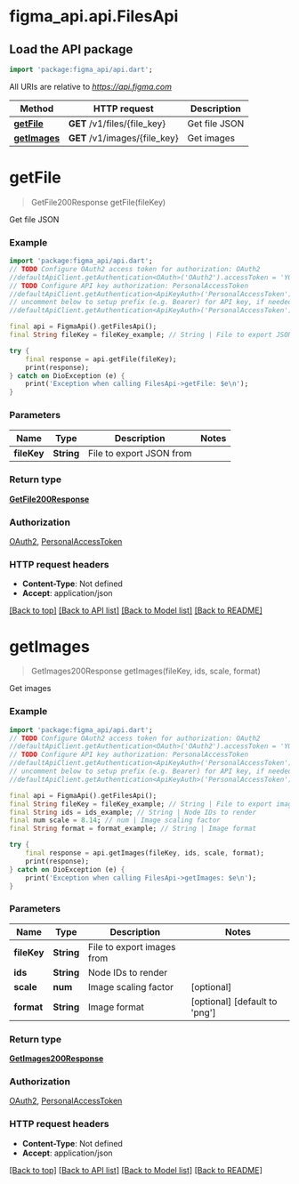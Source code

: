 # figma_api.api.FilesApi

## Load the API package
```dart
import 'package:figma_api/api.dart';
```

All URIs are relative to *https://api.figma.com*

Method | HTTP request | Description
------------- | ------------- | -------------
[**getFile**](FilesApi.md#getfile) | **GET** /v1/files/{file_key} | Get file JSON
[**getImages**](FilesApi.md#getimages) | **GET** /v1/images/{file_key} | Get images


# **getFile**
> GetFile200Response getFile(fileKey)

Get file JSON

### Example
```dart
import 'package:figma_api/api.dart';
// TODO Configure OAuth2 access token for authorization: OAuth2
//defaultApiClient.getAuthentication<OAuth>('OAuth2').accessToken = 'YOUR_ACCESS_TOKEN';
// TODO Configure API key authorization: PersonalAccessToken
//defaultApiClient.getAuthentication<ApiKeyAuth>('PersonalAccessToken').apiKey = 'YOUR_API_KEY';
// uncomment below to setup prefix (e.g. Bearer) for API key, if needed
//defaultApiClient.getAuthentication<ApiKeyAuth>('PersonalAccessToken').apiKeyPrefix = 'Bearer';

final api = FigmaApi().getFilesApi();
final String fileKey = fileKey_example; // String | File to export JSON from

try {
    final response = api.getFile(fileKey);
    print(response);
} catch on DioException (e) {
    print('Exception when calling FilesApi->getFile: $e\n');
}
```

### Parameters

Name | Type | Description  | Notes
------------- | ------------- | ------------- | -------------
 **fileKey** | **String**| File to export JSON from | 

### Return type

[**GetFile200Response**](GetFile200Response.md)

### Authorization

[OAuth2](../README.md#OAuth2), [PersonalAccessToken](../README.md#PersonalAccessToken)

### HTTP request headers

 - **Content-Type**: Not defined
 - **Accept**: application/json

[[Back to top]](#) [[Back to API list]](../README.md#documentation-for-api-endpoints) [[Back to Model list]](../README.md#documentation-for-models) [[Back to README]](../README.md)

# **getImages**
> GetImages200Response getImages(fileKey, ids, scale, format)

Get images

### Example
```dart
import 'package:figma_api/api.dart';
// TODO Configure OAuth2 access token for authorization: OAuth2
//defaultApiClient.getAuthentication<OAuth>('OAuth2').accessToken = 'YOUR_ACCESS_TOKEN';
// TODO Configure API key authorization: PersonalAccessToken
//defaultApiClient.getAuthentication<ApiKeyAuth>('PersonalAccessToken').apiKey = 'YOUR_API_KEY';
// uncomment below to setup prefix (e.g. Bearer) for API key, if needed
//defaultApiClient.getAuthentication<ApiKeyAuth>('PersonalAccessToken').apiKeyPrefix = 'Bearer';

final api = FigmaApi().getFilesApi();
final String fileKey = fileKey_example; // String | File to export images from
final String ids = ids_example; // String | Node IDs to render
final num scale = 8.14; // num | Image scaling factor
final String format = format_example; // String | Image format

try {
    final response = api.getImages(fileKey, ids, scale, format);
    print(response);
} catch on DioException (e) {
    print('Exception when calling FilesApi->getImages: $e\n');
}
```

### Parameters

Name | Type | Description  | Notes
------------- | ------------- | ------------- | -------------
 **fileKey** | **String**| File to export images from | 
 **ids** | **String**| Node IDs to render | 
 **scale** | **num**| Image scaling factor | [optional] 
 **format** | **String**| Image format | [optional] [default to 'png']

### Return type

[**GetImages200Response**](GetImages200Response.md)

### Authorization

[OAuth2](../README.md#OAuth2), [PersonalAccessToken](../README.md#PersonalAccessToken)

### HTTP request headers

 - **Content-Type**: Not defined
 - **Accept**: application/json

[[Back to top]](#) [[Back to API list]](../README.md#documentation-for-api-endpoints) [[Back to Model list]](../README.md#documentation-for-models) [[Back to README]](../README.md)

